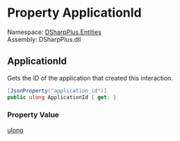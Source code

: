 # Property ApplicationId

Namespace: [DSharpPlus.Entities](DSharpPlus.Entities.md)  
Assembly: DSharpPlus.dll

## <a id="DSharpPlus_Entities_DiscordInteraction_ApplicationId"></a>ApplicationId

Gets the ID of the application that created this interaction.

```csharp
[JsonProperty("application_id")]
public ulong ApplicationId { get; }
```

### Property Value

[ulong](https://learn.microsoft.com/dotnet/api/system.uint64)

